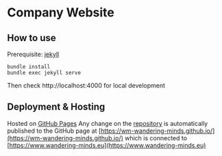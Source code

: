 # Company Website

## How to use

Prerequisite: [jekyll](https://jekyllrb.com/)

```
bundle install
bundle exec jekyll serve
```

Then check http://localhost:4000 for local development

## Deployment & Hosting

Hosted on [GitHub Pages](https://pages.github.com/)
Any change on the [repository](https://github.com/WM-Wandering-Minds/WM-Wandering-Minds.github.io) is automatically published to the GitHub page at [https://wm-wandering-minds.github.io/](https://wm-wandering-minds.github.io/) which is connected to [https://www.wandering-minds.eu](https://www.wandering-minds.eu)

